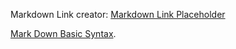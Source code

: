 Markdown Link creator:
[Markdown Link Placeholder](emails@and.links.go.here)

[Mark Down Basic Syntax](https://www.markdownguide.org/basic-syntax/).
